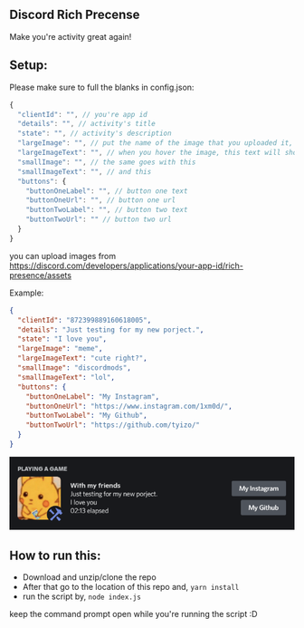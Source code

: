 ## Discord Rich Precense

Make you're activity great again!

## Setup:

Please make sure to full the blanks in config.json:

```js
{
  "clientId": "", // you're app id
  "details": "", // activity's title
  "state": "", // activity's description
  "largeImage": "", // put the name of the image that you uploaded it, It'll be large image
  "largeImageText": "", // when you hover the image, this text will shown
  "smallImage": "", // the same goes with this
  "smallImageText": "", // and this
  "buttons": {
    "buttonOneLabel": "", // button one text
    "buttonOneUrl": "", // button one url
    "buttonTwoLabel": "", // button two text
    "buttonTwoUrl": "" // button two url
  }
}
```

you can upload images from https://discord.com/developers/applications/your-app-id/rich-presence/assets

Example:

```json
{
  "clientId": "872399889160618005",
  "details": "Just testing for my new porject.",
  "state": "I love you",
  "largeImage": "meme",
  "largeImageText": "cute right?",
  "smallImage": "discordmods",
  "smallImageText": "lol",
  "buttons": {
    "buttonOneLabel": "My Instagram",
    "buttonOneUrl": "https://www.instagram.com/1xm0d/",
    "buttonTwoLabel": "My Github",
    "buttonTwoUrl": "https://github.com/tyizo/"
  }
}
```

![image](./screenshots/Screenshot_1.png)

## How to run this:

- Download and unzip/clone the repo
- After that go to the location of this repo and, `yarn install`
- run the script by, `node index.js`

keep the command prompt open while you're running the script :D
